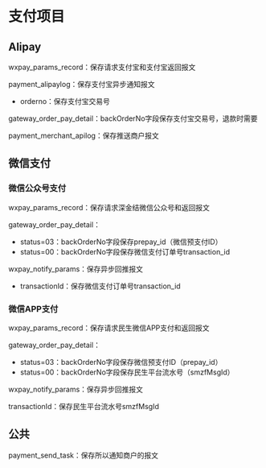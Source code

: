 # 支付项目

## Alipay

wxpay_params_record：保存请求支付宝和支付宝返回报文

payment_alipaylog：保存支付宝异步通知报文

- orderno：保存支付宝交易号

gateway_order_pay_detail：backOrderNo字段保存支付宝交易号，退款时需要

payment_merchant_apilog：保存推送商户报文



## 微信支付

### 微信公众号支付

wxpay_params_record：保存请求深金结微信公众号和返回报文

gateway_order_pay_detail：

- status=03：backOrderNo字段保存prepay_id（微信预支付ID）
- status=00：backOrderNo字段保存微信支付订单号transaction_id

wxpay_notify_params：保存异步回推报文

- transactionId：保存微信支付订单号transaction_id



### 微信APP支付

wxpay_params_record：保存请求民生微信APP支付和返回报文

gateway_order_pay_detail：

- status=03：backOrderNo字段保存微信预支付ID（prepay_id）
- status=00：backOrderNo字段保存民生平台流水号（smzfMsgId）

wxpay_notify_params：保存异步回推报文

transactionId：保存民生平台流水号smzfMsgId



## 公共

payment_send_task：保存所以通知商户的报文